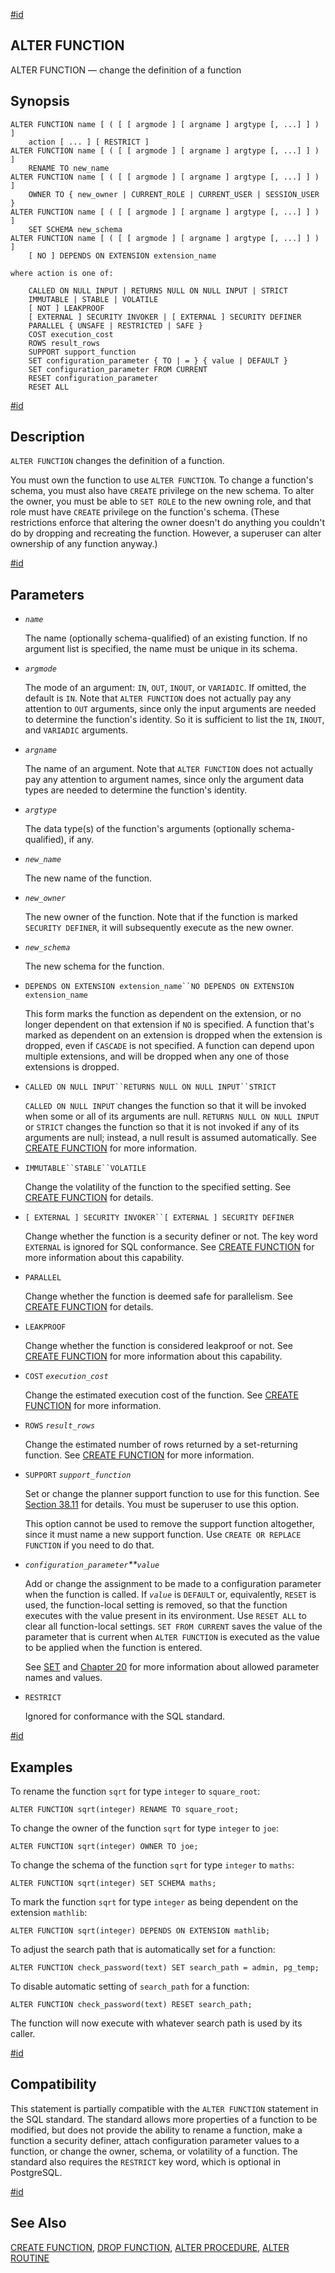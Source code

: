 [#id](#SQL-ALTERFUNCTION)

## ALTER FUNCTION

ALTER FUNCTION — change the definition of a function

## Synopsis

```
ALTER FUNCTION name [ ( [ [ argmode ] [ argname ] argtype [, ...] ] ) ]
    action [ ... ] [ RESTRICT ]
ALTER FUNCTION name [ ( [ [ argmode ] [ argname ] argtype [, ...] ] ) ]
    RENAME TO new_name
ALTER FUNCTION name [ ( [ [ argmode ] [ argname ] argtype [, ...] ] ) ]
    OWNER TO { new_owner | CURRENT_ROLE | CURRENT_USER | SESSION_USER }
ALTER FUNCTION name [ ( [ [ argmode ] [ argname ] argtype [, ...] ] ) ]
    SET SCHEMA new_schema
ALTER FUNCTION name [ ( [ [ argmode ] [ argname ] argtype [, ...] ] ) ]
    [ NO ] DEPENDS ON EXTENSION extension_name

where action is one of:

    CALLED ON NULL INPUT | RETURNS NULL ON NULL INPUT | STRICT
    IMMUTABLE | STABLE | VOLATILE
    [ NOT ] LEAKPROOF
    [ EXTERNAL ] SECURITY INVOKER | [ EXTERNAL ] SECURITY DEFINER
    PARALLEL { UNSAFE | RESTRICTED | SAFE }
    COST execution_cost
    ROWS result_rows
    SUPPORT support_function
    SET configuration_parameter { TO | = } { value | DEFAULT }
    SET configuration_parameter FROM CURRENT
    RESET configuration_parameter
    RESET ALL
```

[#id](#id-1.9.3.14.5)

## Description

`ALTER FUNCTION` changes the definition of a function.

You must own the function to use `ALTER FUNCTION`. To change a function's schema, you must also have `CREATE` privilege on the new schema. To alter the owner, you must be able to `SET ROLE` to the new owning role, and that role must have `CREATE` privilege on the function's schema. (These restrictions enforce that altering the owner doesn't do anything you couldn't do by dropping and recreating the function. However, a superuser can alter ownership of any function anyway.)

[#id](#id-1.9.3.14.6)

## Parameters

- _`name`_

  The name (optionally schema-qualified) of an existing function. If no argument list is specified, the name must be unique in its schema.

- _`argmode`_

  The mode of an argument: `IN`, `OUT`, `INOUT`, or `VARIADIC`. If omitted, the default is `IN`. Note that `ALTER FUNCTION` does not actually pay any attention to `OUT` arguments, since only the input arguments are needed to determine the function's identity. So it is sufficient to list the `IN`, `INOUT`, and `VARIADIC` arguments.

- _`argname`_

  The name of an argument. Note that `ALTER FUNCTION` does not actually pay any attention to argument names, since only the argument data types are needed to determine the function's identity.

- _`argtype`_

  The data type(s) of the function's arguments (optionally schema-qualified), if any.

- _`new_name`_

  The new name of the function.

- _`new_owner`_

  The new owner of the function. Note that if the function is marked `SECURITY DEFINER`, it will subsequently execute as the new owner.

- _`new_schema`_

  The new schema for the function.

- `DEPENDS ON EXTENSION extension_name``NO DEPENDS ON EXTENSION extension_name`

  This form marks the function as dependent on the extension, or no longer dependent on that extension if `NO` is specified. A function that's marked as dependent on an extension is dropped when the extension is dropped, even if `CASCADE` is not specified. A function can depend upon multiple extensions, and will be dropped when any one of those extensions is dropped.

- `CALLED ON NULL INPUT``RETURNS NULL ON NULL INPUT``STRICT`

  `CALLED ON NULL INPUT` changes the function so that it will be invoked when some or all of its arguments are null. `RETURNS NULL ON NULL INPUT` or `STRICT` changes the function so that it is not invoked if any of its arguments are null; instead, a null result is assumed automatically. See [CREATE FUNCTION](sql-createfunction) for more information.

- `IMMUTABLE``STABLE``VOLATILE`

  Change the volatility of the function to the specified setting. See [CREATE FUNCTION](sql-createfunction) for details.

- `[ EXTERNAL ] SECURITY INVOKER``[ EXTERNAL ] SECURITY DEFINER`

  Change whether the function is a security definer or not. The key word `EXTERNAL` is ignored for SQL conformance. See [CREATE FUNCTION](sql-createfunction) for more information about this capability.

- `PARALLEL`

  Change whether the function is deemed safe for parallelism. See [CREATE FUNCTION](sql-createfunction) for details.

- `LEAKPROOF`

  Change whether the function is considered leakproof or not. See [CREATE FUNCTION](sql-createfunction) for more information about this capability.

- `COST` _`execution_cost`_

  Change the estimated execution cost of the function. See [CREATE FUNCTION](sql-createfunction) for more information.

- `ROWS` _`result_rows`_

  Change the estimated number of rows returned by a set-returning function. See [CREATE FUNCTION](sql-createfunction) for more information.

- `SUPPORT` _`support_function`_

  Set or change the planner support function to use for this function. See [Section 38.11](xfunc-optimization) for details. You must be superuser to use this option.

  This option cannot be used to remove the support function altogether, since it must name a new support function. Use `CREATE OR REPLACE FUNCTION` if you need to do that.

- _`configuration_parameter`\*\*`value`_

  Add or change the assignment to be made to a configuration parameter when the function is called. If _`value`_ is `DEFAULT` or, equivalently, `RESET` is used, the function-local setting is removed, so that the function executes with the value present in its environment. Use `RESET ALL` to clear all function-local settings. `SET FROM CURRENT` saves the value of the parameter that is current when `ALTER FUNCTION` is executed as the value to be applied when the function is entered.

  See [SET](sql-set) and [Chapter 20](runtime-config) for more information about allowed parameter names and values.

- `RESTRICT`

  Ignored for conformance with the SQL standard.

[#id](#id-1.9.3.14.7)

## Examples

To rename the function `sqrt` for type `integer` to `square_root`:

```
ALTER FUNCTION sqrt(integer) RENAME TO square_root;
```

To change the owner of the function `sqrt` for type `integer` to `joe`:

```
ALTER FUNCTION sqrt(integer) OWNER TO joe;
```

To change the schema of the function `sqrt` for type `integer` to `maths`:

```
ALTER FUNCTION sqrt(integer) SET SCHEMA maths;
```

To mark the function `sqrt` for type `integer` as being dependent on the extension `mathlib`:

```
ALTER FUNCTION sqrt(integer) DEPENDS ON EXTENSION mathlib;
```

To adjust the search path that is automatically set for a function:

```
ALTER FUNCTION check_password(text) SET search_path = admin, pg_temp;
```

To disable automatic setting of `search_path` for a function:

```
ALTER FUNCTION check_password(text) RESET search_path;
```

The function will now execute with whatever search path is used by its caller.

[#id](#id-1.9.3.14.8)

## Compatibility

This statement is partially compatible with the `ALTER FUNCTION` statement in the SQL standard. The standard allows more properties of a function to be modified, but does not provide the ability to rename a function, make a function a security definer, attach configuration parameter values to a function, or change the owner, schema, or volatility of a function. The standard also requires the `RESTRICT` key word, which is optional in PostgreSQL.

[#id](#id-1.9.3.14.9)

## See Also

[CREATE FUNCTION](sql-createfunction), [DROP FUNCTION](sql-dropfunction), [ALTER PROCEDURE](sql-alterprocedure), [ALTER ROUTINE](sql-alterroutine)
